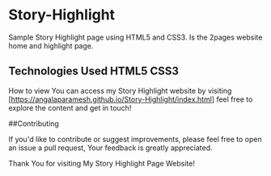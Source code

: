 # Story-Highlight
Sample Story Highlight page using HTML5 and CSS3. Is the 2pages website home and highlight page.

## Technologies Used HTML5 CSS3

How to view You can access my Story Highlight website by visiting [https://angalaparamesh.github.io/Story-Highlight/index.html] feel free to explore the content and get in touch!

##Contributing

If you'd like to contribute or suggest improvements, please feel free to open an issue a pull request, Your feedback is greatly appreciated.

Thank You for visiting My Story Highlight Page Website!
